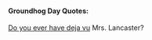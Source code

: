 
<html>
 <body>
  <h4>Groundhog Day Quotes:</h4>
  <p>
   <a href="https://tronscan.io/#/address/TLLLLyBtj7Ya57kxJv">Do you ever have
    deja vu</a> Mrs. Lancaster?
  </p>
 </body>
</html>